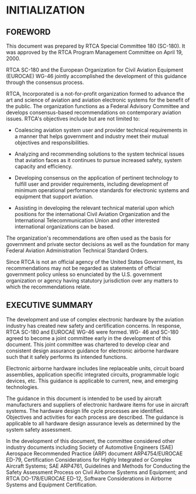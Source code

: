 # INITIALIZATION

## FOREWORD

This document was prepared by RTCA Special Committee 180 (SC-180). It was approved by the RTCA Program Management Committee on April 19, 2000.

RTCA SC-180 and the European Organization for Civil Aviation Equipment (EUROCAE) WG-46 jointly accomplished the development of this guidance through the consensus process.

RTCA, Incorporated is a not-for-profit organization formed to advance the art and science of aviation and aviation electronic systems for the benefit of the public. The organization functions as a Federal Advisory Committee and develops consensus-based recommendations on contemporary aviation issues. RTCA's objectives include but are not limited to:

   - Coalescing aviation system user and provider technical requirements in a manner that helps government and industry meet their mutual objectives and responsibilities.

   - Analyzing and recommending solutions to the system technical issues that aviation faces as it continues to pursue increased safety, system capacity and efficiency.

   - Developing consensus on the application of pertinent technology to fulfill user and provider requirements, including development of minimum operational performance standards for electronic systems and equipment that support aviation.

   - Assisting in developing the relevant technical material upon which positions for the international Civil Aviation Organization and the International Telecommunication Union and other interested international organizations can be based.

The organization's recommendations are often used as the basis for government and private sector decisions as well as the foundation for many Federal Aviation Administration Technical Standard Orders.

Since RTCA is not an official agency of the United States Government, its recommendations may not be regarded as statements of official government policy unless so enunciated by the U.S. government organization or agency having statutory jurisdiction over any matters to which the recommendations relate.

## EXECUTIVE SUMMARY

The development and use of complex electronic hardware by the aviation industry has created new safety and certification concerns. In response, RTCA SC-180 and EUROCAE WG-46 were formed. WG- 46 and SC-180 agreed to become a joint committee early in the development of this document. This joint committee was chartered to develop clear and consistent design assurance guidance for electronic airborne hardware such that it safely performs its intended functions.

Electronic airborne hardware includes line replaceable units, circuit board assemblies, application specific integrated circuits, programmable logic devices, etc. This guidance is applicable to current, new, and emerging technologies.

The guidance in this document is intended to be used by aircraft manufacturers and suppliers of electronic hardware items for use in aircraft systems. The hardware design life cycle processes are identified. Objectives and activities for each process are described. The guidance is applicable to all hardware design assurance levels as determined by the system safety assessment.

In the development of this document, the committee considered other industry documents including Society of Automotive Engineers (SAE) Aerospace Recommended Practice (ARP) document ARP4754/EUROCAE ED-79, Certification Considerations for Highly Integrated or Complex Aircraft Systems; SAE ARP4761, Guidelines and Methods for Conducting the Safety Assessment Process on Civil Airborne Systems and Equipment; and RTCA DO-178/EUROCAE ED-12, Software Considerations in Airborne Systems and Equipment Certification.
